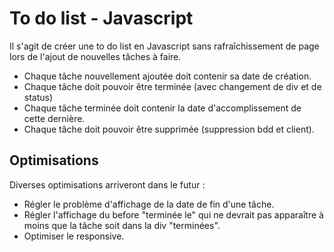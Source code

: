 
# To do list - Javascript 

Il s'agit de créer une to do list en Javascript sans rafraîchissement de page lors de l'ajout de nouvelles tâches à faire. 


* Chaque tâche nouvellement ajoutée doit contenir sa date de création. 
* Chaque tâche doit pouvoir être terminée (avec changement de div et de status)
* Chaque tâche terminée doit contenir la date d'accomplissement de cette dernière.
* Chaque tâche doit pouvoir être supprimée (suppression bdd et client).


## Optimisations

Diverses optimisations arriveront dans le futur : 

* Régler le problème d'affichage de la date de fin d'une tâche. 
* Régler l'affichage du before "terminée le" qui ne devrait pas apparaître à moins que la tâche soit dans la div "terminées". 
* Optimiser le responsive.
